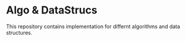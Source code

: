 # Algo & DataStrucs
This repository contains implementation for differnt algorithms and data structures.
